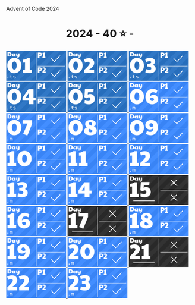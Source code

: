 Advent of Code 2024
<!-- AOC TILES BEGIN -->
<h1 align="center">
  2024 - 40 ⭐ - 
</h1>
<a href="src/2024/day1/part1.ts">
  <img src=".aoc_tiles/tiles/2024/01.png" width="161px">
</a>
<a href="src/2024/day2/day2.test.ts">
  <img src=".aoc_tiles/tiles/2024/02.png" width="161px">
</a>
<a href="src/2024/day3/day3.test.ts">
  <img src=".aoc_tiles/tiles/2024/03.png" width="161px">
</a>
<a href="src/2024/day4/day4.test.ts">
  <img src=".aoc_tiles/tiles/2024/04.png" width="161px">
</a>
<a href="src/2024/day5/day5.test.ts">
  <img src=".aoc_tiles/tiles/2024/05.png" width="161px">
</a>
<a href="src/2024/day6/+analyzePatrols/findAllLoops.m">
  <img src=".aoc_tiles/tiles/2024/06.png" width="161px">
</a>
<a href="src/2024/day7/calibrateBridges.m">
  <img src=".aoc_tiles/tiles/2024/07.png" width="161px">
</a>
<a href="src/2024/day8/doDayEight.m">
  <img src=".aoc_tiles/tiles/2024/08.png" width="161px">
</a>
<a href="src/2024/day9/doDayNine.m">
  <img src=".aoc_tiles/tiles/2024/09.png" width="161px">
</a>
<a href="src/2024/day10/doDayTen.m">
  <img src=".aoc_tiles/tiles/2024/10.png" width="161px">
</a>
<a href="src/2024/day11/blinkAtStones.m">
  <img src=".aoc_tiles/tiles/2024/11.png" width="161px">
</a>
<a href="src/2024/day12/doDayTwelve-p1.m">
  <img src=".aoc_tiles/tiles/2024/12.png" width="161px">
</a>
<a href="src/2024/day13/doDayThirteen.m">
  <img src=".aoc_tiles/tiles/2024/13.png" width="161px">
</a>
<a href="src/2024/day14/doDayFourteen.m">
  <img src=".aoc_tiles/tiles/2024/14.png" width="161px">
</a>
<a href="None">
  <img src=".aoc_tiles/tiles/2024/15.png" width="161px">
</a>
<a href="src/2024/day16/allShortestPaths.m">
  <img src=".aoc_tiles/tiles/2024/16.png" width="161px">
</a>
<a href="None">
  <img src=".aoc_tiles/tiles/2024/17.png" width="161px">
</a>
<a href="src/2024/day18/doDayEighteen.m">
  <img src=".aoc_tiles/tiles/2024/18.png" width="161px">
</a>
<a href="src/2024/day19/checkPattern.m">
  <img src=".aoc_tiles/tiles/2024/19.png" width="161px">
</a>
<a href="src/2024/day20/doDayTwenty.m">
  <img src=".aoc_tiles/tiles/2024/20.png" width="161px">
</a>
<a href="None">
  <img src=".aoc_tiles/tiles/2024/21.png" width="161px">
</a>
<a href="src/2024/day22/doDayTwentyTwo.m">
  <img src=".aoc_tiles/tiles/2024/22.png" width="161px">
</a>
<a href="src/2024/day23/doDayTwentyThree.m">
  <img src=".aoc_tiles/tiles/2024/23.png" width="161px">
</a>
<!-- AOC TILES END -->